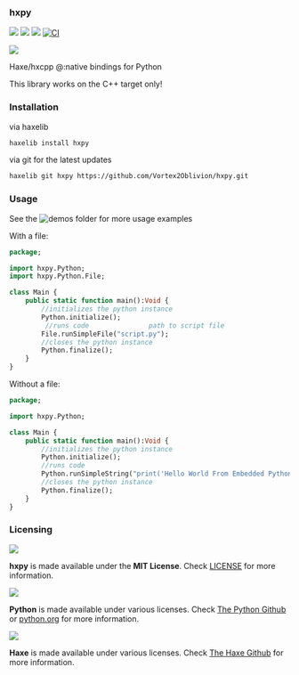 ### hxpy


![](https://img.shields.io/github/repo-size/Vortex2Oblivion/hxpy) ![](https://badgen.net/github/open-issues/Vortex2Oblivion/hxpy) ![](https://badgen.net/badge/license/MIT/green)
[![CI](https://img.shields.io/github/actions/workflow/status/Vortex2Oblivion/hxpy/main.yml?branch=master&logo=github)](https://github.com/Vortex2Oblivion/hxpy/actions?query=workflow%3ACI)

![](https://raw.githubusercontent.com/Vortex2Oblivion/hxpy/master/assets/hxpy-logo.png)

Haxe/hxcpp @:native bindings for Python

This library works on the C++ target only!

### Installation

via haxelib
```bash
haxelib install hxpy
```
via git for the latest updates
```bash
haxelib git hxpy https://github.com/Vortex2Oblivion/hxpy.git
```

### Usage

See the ![demos](https://github.com/Vortex2Oblivion/hxpy/tree/master/test/demos) folder for more usage examples

With a file:

```haxe
package;

import hxpy.Python;
import hxpy.Python.File;

class Main {
	public static function main():Void {
		//initializes the python instance
		Python.initialize();
		 //runs code               path to script file
		File.runSimpleFile("script.py");
		//closes the python instance
		Python.finalize();
	}
}
```

Without a file:

```haxe
package;

import hxpy.Python;

class Main {
	public static function main():Void {
		//initializes the python instance
		Python.initialize();
		//runs code
		Python.runSimpleString("print('Hello World From Embedded Python')");
		//closes the python instance
		Python.finalize();
	}
}
```

### Licensing

![](https://raw.githubusercontent.com/Vortex2Oblivion/hxpy/master/assets/hxpy-logo.png)

**hxpy** is made available under the **MIT License**. Check [LICENSE](./LICENSE) for more information.

![](https://raw.githubusercontent.com/Vortex2Oblivion/hxpy/master/assets/python-logo.png)

**Python** is made available under various licenses. Check [The Python Github](https://github.com/python/cpython/blob/main/LICENSE) or [python.org](https://www.python.org/) for more information.

![](https://raw.githubusercontent.com/Vortex2Oblivion/hxpy/master/assets/haxe-logo.png)

**Haxe** is made available under various licenses. Check [The Haxe Github](https://github.com/HaxeFoundation/haxe#license) for more information.

